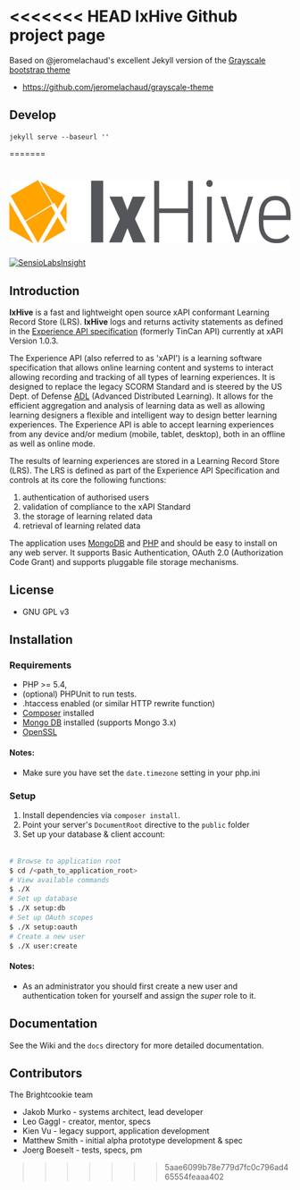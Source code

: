 
<<<<<<< HEAD
lxHive Github project page
==========================

Based on @jeromelachaud's excellent Jekyll version of the [Grayscale bootstrap theme ](http://ironsummitmedia.github.io/startbootstrap-grayscale/)

* https://github.com/jeromelachaud/grayscale-theme

Develop
-------

```
jekyll serve --baseurl ''
```
=======
# ![lxHive](./public/assets/images/lxHive.logo.png)

[![SensioLabsInsight](https://insight.sensiolabs.com/projects/9e0e6f28-b099-4c84-ad85-ccf4de70d6a6/mini.png)](https://insight.sensiolabs.com/projects/9e0e6f28-b099-4c84-ad85-ccf4de70d6a6)

## <a name="introduction" />Introduction

**lxHive** is a fast and lightweight open source xAPI conformant Learning Record Store (LRS). 
**lxHive** logs and returns activity statements as defined in the [Experience API specification](https://github.com/adlnet/xAPI-Spec) (formerly TinCan API) currently at xAPI Version 1.0.3. 

The Experience API (also referred to as 'xAPI') is a learning software specification that allows online learning content and systems to interact allowing recording and tracking of all types of learning experiences. It is designed to replace the legacy SCORM Standard and is steered by the US Dept. of Defense [ADL](http://www.adlnet.gov/) (Advanced Distributed Learning). It allows for the efficient aggregation and analysis of learning data as well as allowing learning designers a flexible and intelligent way to design better learning experiences. The Experience API is able to accept learning experiences from any device and/or medium (mobile, tablet, desktop), both in an offline as well as online mode.

The results of learning experiences are stored in a Learning Record Store (LRS). The LRS is defined as part of the Experience API Specification and controls at its core the following functions:

1. authentication of authorised users
2. validation of compliance to the xAPI Standard
3. the storage of learning related data
4. retrieval of learning related data

The application uses [MongoDB](https://www.mongodb.org/) and [PHP](http://php.net/) and should be easy to install on any web server. It supports Basic Authentication, OAuth 2.0 (Authorization Code Grant) and supports pluggable file storage mechanisms.

## <a name="license" />License

* GNU GPL v3

## <a name="installation" />Installation

### Requirements

* PHP >= 5.4,
* (optional) PHPUnit to run tests.
* .htaccess enabled (or similar HTTP rewrite function)
* [Composer](https://getcomposer.org/) installed
* [Mongo DB](https://www.mongodb.org/) installed (supports Mongo 3.x)
* [OpenSSL](https://www.openssl.org/)

#### Notes: 

* Make sure you have set the `date.timezone` setting in your php.ini

### Setup

1. Install dependencies via `composer install`.
2. Point your server's `DocumentRoot` directive to the `public` folder
3. Set up your database & client account:

```bash

# Browse to application root
$ cd /<path_to_application_root>
# View available commands
$ ./X
# Set up database
$ ./X setup:db
# Set up OAuth scopes
$ ./X setup:oauth
# Create a new user
$ ./X user:create

```

#### Notes: 

* As an administrator you should first create a new user and authentication token for yourself and assign the *super* role to it.

## Documentation

See the Wiki and the `docs` directory for more detailed documentation. 

## Contributors

The Brightcookie team

* Jakob Murko - systems architect, lead developer
* Leo Gaggl - creator, mentor, specs
* Kien Vu - legacy support, application development
* Matthew Smith - initial alpha prototype development & spec
* Joerg Boeselt - tests, specs, pm
>>>>>>> 5aae6099b78e779d7fc0c796ad465554feaaa402
